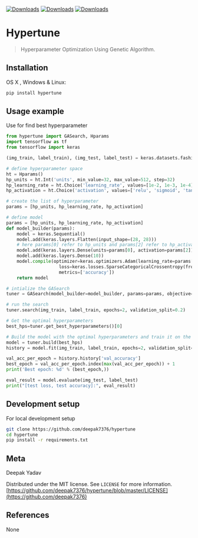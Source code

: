 [![Downloads](https://pepy.tech/badge/complex)](https://pepy.tech/project/complex)
[![Downloads](https://pepy.tech/badge/complex/month)](https://pepy.tech/project/complex/month)
[![Downloads](https://pepy.tech/badge/complex/week)](https://pepy.tech/project/complex/week)

# Hypertune
> Hyperparameter Optimization Using Genetic Algorithm.

## Installation

OS X , Windows & Linux:

```sh
pip install hypertune
```
## Usage example
Use for find best hyperparameter

```python
from hypertune import GASearch, Hparams
import tensorflow as tf
from tensorflow import keras

(img_train, label_train), (img_test, label_test) = keras.datasets.fashion_mnist.load_data()

# define hyperparameter space
ht = Hparams()
hp_units = ht.Int('units', min_value=32, max_value=512, step=32)
hp_learning_rate = ht.Choice('learning_rate', values=[1e-2, 1e-3, 1e-4])
hp_activation = ht.Choice('activation', values=['relu', 'sigmoid', 'tanh'])

# create the list of hyperparameter
params = [hp_units, hp_learning_rate, hp_activation]

# define model 
params = [hp_units, hp_learning_rate, hp_activation]
def model_builder(params):
    model = keras.Sequential()
    model.add(keras.layers.Flatten(input_shape=(28, 28)))
    # here params[0] refer to hp_units and params[2] refer to hp_activation
    model.add(keras.layers.Dense(units=params[0], activation=params[2]))
    model.add(keras.layers.Dense(10))
    model.compile(optimizer=keras.optimizers.Adam(learning_rate=params[1]),
                    loss=keras.losses.SparseCategoricalCrossentropy(from_logits=True),
                    metrics=['accuracy'])
    return model

# intialize the GASearch
tuner = GASearch(model_builder=model_builder, params=params, objective='val_accuracy', weights=(1.0,), max_epochs=10, directory='my_dir', project_name='intro_to_kt')

# run the search                  
tuner.search(img_train, label_train, epochs=2, validation_split=0.2)

# Get the optimal hyperparameters
best_hps=tuner.get_best_hyperparameters()[0]

# Build the model with the optimal hyperparameters and train it on the data for 50 epochs
model = tuner.build(best_hps)
history = model.fit(img_train, label_train, epochs=2, validation_split=0.2)

val_acc_per_epoch = history.history['val_accuracy']
best_epoch = val_acc_per_epoch.index(max(val_acc_per_epoch)) + 1
print('Best epoch: %d' % (best_epoch,))

eval_result = model.evaluate(img_test, label_test)
print("[test loss, test accuracy]:", eval_result)
```

## Development setup
For local development setup

```sh
git clone https://github.com/deepak7376/hypertune
cd hypertune
pip install -r requirements.txt
```

## Meta
Deepak Yadav

Distributed under the MIT license. See ``LICENSE`` for more information.
[https://github.com/deepak7376/hypertune/blob/master/LICENSE](https://github.com/deepak7376)

## References
None